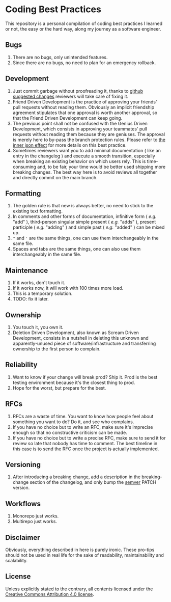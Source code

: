 # Coding Best Practices

This repository is a personal compilation of coding best practices I learned or not, the easy or the hard way, along my journey as a software engineer.

## Bugs

1. There are no bugs, only unintended features.
1. Since there are no bugs, no need to plan for an emergency rollback.

## Development

1. Just commit garbage without proofreading it, thanks to [github suggested changes](https://github.blog/changelog/2018-10-16-suggested-changes/) reviewers will take care of fixing it.
1. Friend Driven Development is the practice of approving your friends' pull requests without reading them. Obviously an implicit friendship agreement stipulates that one approval is worth another approval, so that the Friend Driven Development can keep going.
1. The previous point shall not be confused with the Genius Driven Development, which consists in approving your teammates' pull requests without reading them because they are geniuses. The approval is merely here to by-pass the branch protection rules. Please refer to [the inner json effect](https://thedailywtf.com/articles/the-inner-json-effect) for more details on this best practice.
1. Sometimes reviewers want you to add minimal documentation ( like an entry in the changelog ) and execute a smooth transition, especially when breaking an existing behavior on which users rely. This is time-consuming and, to be fair, your time would be better used shipping more breaking changes. The best way here is to avoid reviews all together and directly commit on the main branch.

## Formatting

1. The golden rule is that new is always better, no need to stick to the existing text formatting.
1. In comments and other forms of documentation, infinitive form ( _e.g._ "add" ), third-person singular simple present ( _e.g._ "adds" ), present participle ( _e.g._ "adding" ) and simple past ( _e.g._ "added" ) can be mixed up.
1. `"` and `'` are the same things, one can use them interchangeably in the same file.
1. Spaces and tabs are the same things, one can also use them interchangeably in the same file.

## Maintenance

1. If it works, don't touch it.
1. If it works now, it will work with 100 times more load.
1. This is a temporary solution.
1. TODO: fix it later.

## Ownership

1. You touch it, you own it.
1. Deletion Driven Development, also known as Scream Driven Development, consists in a nutshell in deleting this unknown and apparently-unused piece of software/infrastructure and transferring ownership to the first person to complain.

## Reliability

1. Want to know if your change will break prod? Ship it. Prod is the best testing environment because it's the closest thing to prod.
1. Hope for the worst, but prepare for the best.

## RFCs

1. RFCs are a waste of time. You want to know how people feel about something you want to do? Do it, and see who complains.
1. If you have no choice but to write an RFC, make sure it's imprecise enough so that no constructive criticism can be made.
1. If you have no choice but to write a precise RFC, make sure to send it for review so late that nobody has time to comment. The best timeline in this case is to send the RFC once the project is actually implemented.

## Versioning

1. After introducing a breaking change, add a description in the breaking-change section of the changelog, and only bump the [semver](https://semver.org/) PATCH version.

## Workflows

1. Monorepo just works.
1. Multirepo just works.

## Disclaimer

Obviously, everything described in here is purely ironic. These pro-tips should not be used in real life for the sake of readability, maintainability and scalability.

## License

Unless explicitly stated to the contrary, all contents licensed under the [Creative Commons Attribution 4.0 license](https://creativecommons.org/licenses/by/4.0/).
